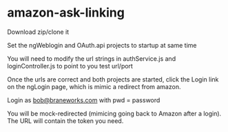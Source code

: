 # amazon-ask-linking

Download zip/clone it

Set the ngWeblogin and OAuth.api projects to startup at same time

You will need to modify the url strings in authService.js and loginController.js to point to you test url/port

Once the urls are correct and both projects are started, click the Login link on the ngLogin page, which is mimic a redirect from amazon.

Login as bob@braneworks.com with pwd = password

You will be mock-redirected (mimicing going back to Amazon after a login).  The URL will contain the token you need.

